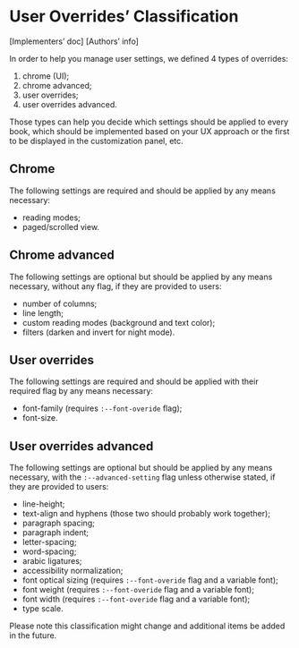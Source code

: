 # User Overrides’ Classification

[Implementers’ doc] [Authors’ info]

In order to help you manage user settings, we defined 4 types of overrides: 

1. chrome (UI);
2. chrome advanced;
3. user overrides;
4. user overrides advanced.

Those types can help you decide which settings should be applied to every book, which should be implemented based on your UX approach or the first to be displayed in the customization panel, etc.

## Chrome

The following settings are required and should be applied by any means necessary:

- reading modes;
- paged/scrolled view.

## Chrome advanced

The following settings are optional but should be applied by any means necessary, without any flag, if they are provided to users:

- number of columns;
- line length;
- custom reading modes (background and text color);
- filters (darken and invert for night mode).

## User overrides

The following settings are required and should be applied with their required flag by any means necessary:

- font-family (requires `:--font-overide` flag);
- font-size.

## User overrides advanced

The following settings are optional but should be applied by any means necessary, with the `:--advanced-setting` flag unless otherwise stated, if they are provided to users:

- line-height;
- text-align and hyphens (those two should probably work together);
- paragraph spacing;
- paragraph indent;
- letter-spacing;
- word-spacing;
- arabic ligatures;
- accessibility normalization;
- font optical sizing (requires `:--font-overide` flag and a variable font);
- font weight (requires `:--font-overide` flag and a variable font);
- font width (requires `:--font-overide` flag and a variable font);
- type scale.

Please note this classification might change and additional items be added in the future.